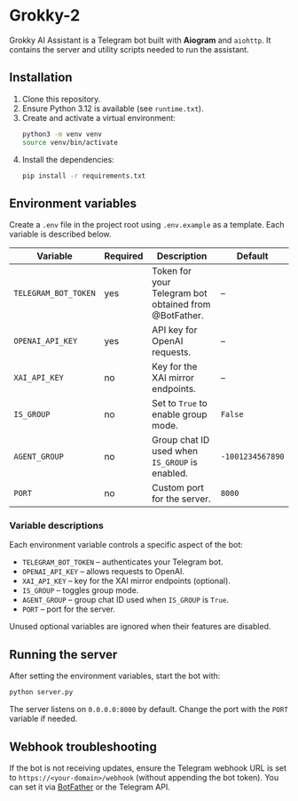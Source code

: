 # Grokky-2

Grokky AI Assistant is a Telegram bot built with **Aiogram** and `aiohttp`. It contains the server and utility scripts needed to run the assistant.

## Installation

1. Clone this repository.
2. Ensure Python 3.12 is available (see `runtime.txt`).
3. Create and activate a virtual environment:
   ```bash
   python3 -m venv venv
   source venv/bin/activate
   ```
4. Install the dependencies:
   ```bash
   pip install -r requirements.txt
   ```

## Environment variables

Create a `.env` file in the project root using `.env.example` as a template. Each variable is described below.

| Variable | Required | Description | Default |
|----------|---------|-------------|---------|
| `TELEGRAM_BOT_TOKEN` | yes | Token for your Telegram bot obtained from @BotFather. | – |
| `OPENAI_API_KEY` | yes | API key for OpenAI requests. | – |
| `XAI_API_KEY` | no | Key for the XAI mirror endpoints. | – |
| `IS_GROUP` | no | Set to `True` to enable group mode. | `False` |
| `AGENT_GROUP` | no | Group chat ID used when `IS_GROUP` is enabled. | `-1001234567890` |
| `PORT` | no | Custom port for the server. | `8000` |

### Variable descriptions

Each environment variable controls a specific aspect of the bot:

- `TELEGRAM_BOT_TOKEN` – authenticates your Telegram bot.
- `OPENAI_API_KEY` – allows requests to OpenAI.
- `XAI_API_KEY` – key for the XAI mirror endpoints (optional).
- `IS_GROUP` – toggles group mode.
- `AGENT_GROUP` – group chat ID used when `IS_GROUP` is `True`.
- `PORT` – port for the server.

Unused optional variables are ignored when their features are disabled.

## Running the server

After setting the environment variables, start the bot with:

```bash
python server.py
```

The server listens on `0.0.0.0:8000` by default. Change the port with the `PORT` variable if needed.

## Webhook troubleshooting

If the bot is not receiving updates, ensure the Telegram webhook URL is set to `https://<your-domain>/webhook` (without appending the bot token). You can set it via [BotFather](https://t.me/BotFather) or the Telegram API.
